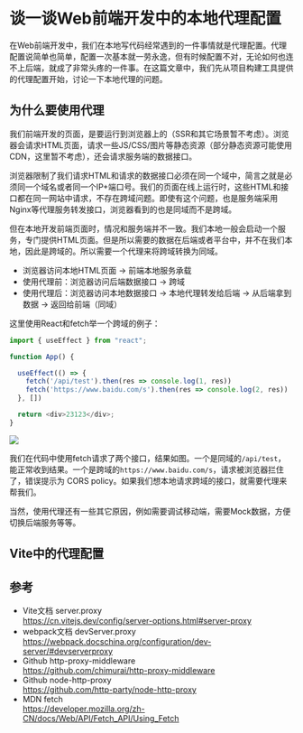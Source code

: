 # 谈一谈Web前端开发中的本地代理配置

在Web前端开发中，我们在本地写代码经常遇到的一件事情就是代理配置。代理配置说简单也简单，配置一次基本就一劳永逸，但有时候配置不对，无论如何也连不上后端，就成了非常头疼的一件事。在这篇文章中，我们先从项目构建工具提供的代理配置开始，讨论一下本地代理的问题。

## 为什么要使用代理
我们前端开发的页面，是要运行到浏览器上的（SSR和其它场景暂不考虑）。浏览器会请求HTML页面，请求一些JS/CSS/图片等静态资源（部分静态资源可能使用CDN，这里暂不考虑），还会请求服务端的数据接口。

浏览器限制了我们请求HTML和请求的数据接口必须在同一个域中，简言之就是必须同一个域名或者同一个IP+端口号。我们的页面在线上运行时，这些HTML和接口都在同一网站中请求，不存在跨域问题。即使有这个问题，也是服务端采用Nginx等代理服务转发接口，浏览器看到的也是同域而不是跨域。

但在本地开发前端页面时，情况和服务端并不一致。我们本地一般会启动一个服务，专门提供HTML页面。但是所以需要的数据在后端或者平台中，并不在我们本地，因此是跨域的。所以需要一个代理来将跨域转换为同域。

- 浏览器访问本地HTML页面 -> 前端本地服务承载
- 使用代理前：浏览器访问后端数据接口 -> 跨域
- 使用代理后：浏览器访问本地数据接口 -> 本地代理转发给后端 -> 从后端拿到数据 -> 返回给前端（同域）

这里使用React和fetch举一个跨域的例子：

```js
import { useEffect } from "react";

function App() {

  useEffect(() => {
    fetch('/api/test').then(res => console.log(1, res))
    fetch('https://www.baidu.com/s').then(res => console.log(2, res))
  }, [])

  return <div>23123</div>;
}
```

![](/2025/proxy-1.png)


我们在代码中使用fetch请求了两个接口，结果如图。一个是同域的`/api/test`，能正常收到结果。一个是跨域的`https://www.baidu.com/s`，请求被浏览器拦住了，错误提示为 CORS policy。如果我们想本地请求跨域的接口，就需要代理来帮我们。

当然，使用代理还有一些其它原因，例如需要调试移动端，需要Mock数据，方便切换后端服务等等。

## Vite中的代理配置





## 参考
- Vite文档 server.proxy\
  https://cn.vitejs.dev/config/server-options.html#server-proxy
- webpack文档 devServer.proxy\
  https://webpack.docschina.org/configuration/dev-server/#devserverproxy
- Github http-proxy-middleware\
  https://github.com/chimurai/http-proxy-middleware
- Github node-http-proxy\
  https://github.com/http-party/node-http-proxy
- MDN fetch\
  https://developer.mozilla.org/zh-CN/docs/Web/API/Fetch_API/Using_Fetch
